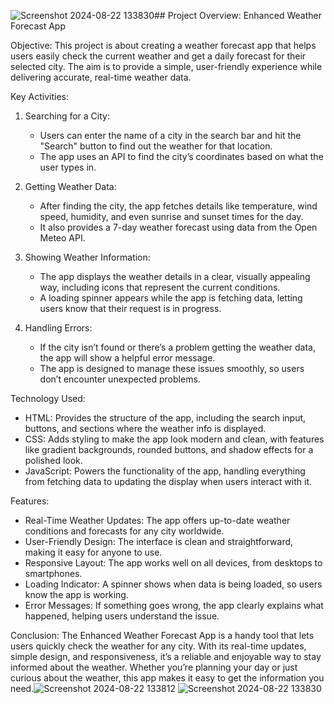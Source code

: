 ![Screenshot 2024-08-22 133830](https://github.com/user-attachments/assets/d408df52-c444-4b55-8e75-2fc5207c4abb)## Project Overview: Enhanced Weather Forecast App

Objective:
This project is about creating a weather forecast app that helps users easily check the current weather and get a daily forecast for their selected city. The aim is to provide a simple, user-friendly experience while delivering accurate, real-time weather data.

Key Activities:

1. Searching for a City:
   - Users can enter the name of a city in the search bar and hit the "Search" button to find out the weather for that location.
   - The app uses an API to find the city’s coordinates based on what the user types in.

2. Getting Weather Data:
   - After finding the city, the app fetches details like temperature, wind speed, humidity, and even sunrise and sunset times for the day.
   - It also provides a 7-day weather forecast using data from the Open Meteo API.

3. Showing Weather Information:
   - The app displays the weather details in a clear, visually appealing way, including icons that represent the current conditions.
   - A loading spinner appears while the app is fetching data, letting users know that their request is in progress.

4. Handling Errors:
   - If the city isn’t found or there’s a problem getting the weather data, the app will show a helpful error message.
   - The app is designed to manage these issues smoothly, so users don’t encounter unexpected problems.

Technology Used:

- HTML: Provides the structure of the app, including the search input, buttons, and sections where the weather info is displayed.
- CSS: Adds styling to make the app look modern and clean, with features like gradient backgrounds, rounded buttons, and shadow effects for a polished look.
- JavaScript: Powers the functionality of the app, handling everything from fetching data to updating the display when users interact with it.

Features:

- Real-Time Weather Updates: The app offers up-to-date weather conditions and forecasts for any city worldwide.
- User-Friendly Design: The interface is clean and straightforward, making it easy for anyone to use.
- Responsive Layout: The app works well on all devices, from desktops to smartphones.
- Loading Indicator: A spinner shows when data is being loaded, so users know the app is working.
- Error Messages: If something goes wrong, the app clearly explains what happened, helping users understand the issue.

Conclusion:
The Enhanced Weather Forecast App is a handy tool that lets users quickly check the weather for any city. With its real-time updates, simple design, and responsiveness, it’s a reliable and enjoyable way to stay informed about the weather. Whether you’re planning your day or just curious about the weather, this app makes it easy to get the information you need.![Screenshot 2024-08-22 133812](https://github.com/user-attachments/assets/a38c2720-390f-4358-a7db-660b67c713ae)
![Screenshot 2024-08-22 133830](https://github.com/user-attachments/assets/7d04051f-3314-4513-abbb-09d01b56f709)

